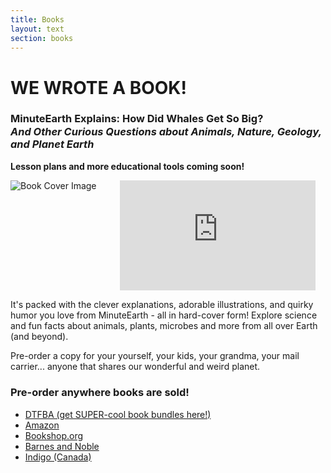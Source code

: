 ```yaml
---
title: Books
layout: text
section: books
---
```


# WE WROTE A BOOK!

<h3 style="line-height: 1.25">
    MinuteEarth Explains: How Did Whales Get So Big?<br/>
    <em>And Other Curious Questions about Animals, Nature, Geology, and Planet Earth</em>
</h3>

**Lesson plans and more educational tools coming soon!**

<div class="columns is-multiline">
  <div class="column is-half">
    <responsive-embed :ratio="16/9">
      <img src="/public/ME-MockBG.png" alt="Book Cover Image">
    </responsive-embed>
  </div>
  <div class="column is-half">
    <responsive-embed :ratio="16/9">
      <iframe width="313" height="176" src="https://www.youtube.com/embed/Mm5DBgPQDqQ" frameborder="0" allow="accelerometer; autoplay; encrypted-media; gyroscope; picture-in-picture" allowfullscreen></iframe>
    </responsive-embed>
  </div>
</div>

It's packed with the clever explanations, adorable illustrations, and quirky humor you love from MinuteEarth - all in hard-cover form! Explore science and fun facts about animals, plants, microbes and more from all over Earth (and beyond).

Pre-order a copy for your yourself, your kids, your grandma, your mail carrier... anyone that shares our wonderful and weird planet.

### Pre-order anywhere books are sold!

- [DTFBA (get SUPER-cool book bundles here!)](https://store.dftba.com/collections/minuteearth)
- [Amazon](http://bit.ly/MinuteEarthExplains)
- [Bookshop.org](http://bit.ly/MinuteEarthexplains)
- [Barnes and Noble](http://bit.ly/Minuteearthexplains)
- [Indigo (Canada)](http://bit.ly/MinuteearthExplains)
